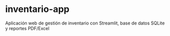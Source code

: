 # inventario-app
Aplicación web de gestión de inventario con Streamlit, base de datos SQLite y reportes PDF/Excel
